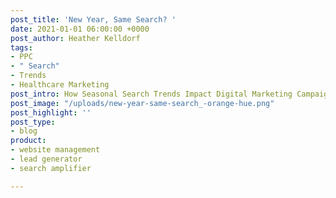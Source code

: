 ```yaml
---
post_title: 'New Year, Same Search? '
date: 2021-01-01 06:00:00 +0000
post_author: Heather Kelldorf
tags:
- PPC
- " Search"
- Trends
- Healthcare Marketing
post_intro: How Seasonal Search Trends Impact Digital Marketing Campaigns.
post_image: "/uploads/new-year-same-search_-orange-hue.png"
post_highlight: ''
post_type:
- blog
product:
- website management
- lead generator
- search amplifier

---
```

